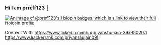 ### Hi I am prreff123 👋

<!--
**prreff123/prreff123** is a ✨ _special_ ✨ repository because its `README.md` (this file) appears on your GitHub profile.

Here are some ideas to get you started:

- 🔭 I’m currently working on Github
- 🌱 I’m currently learning DSA
- 👯 I’m looking to collaborate on ...
- 🤔 I’m looking for help with ...
- 💬 Ask me about ...
- 📫 How to reach me: ...
- 😄 Pronouns: ...
- ⚡ Fun fact: ...
-->

[![An image of @preff123's Holopin badges, which is a link to view their full Holopin profile](https://holopin.me/preff123)](https://holopin.io/@preff123)

Connect With:
https://www.linkedin.com/in/priyanshu-jain-395950207/
https://www.hackerrank.com/priyanshujain091
